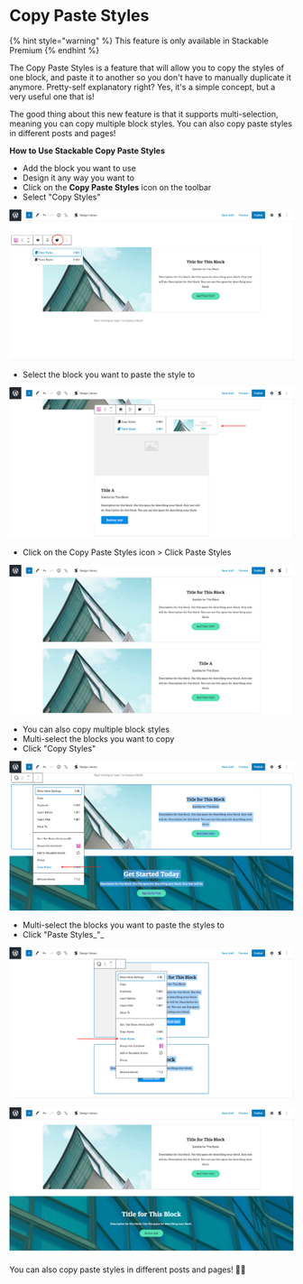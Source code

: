 # Copy Paste Styles

{% hint style="warning" %}
This feature is only available in Stackable Premium
{% endhint %}

The Copy Paste Styles is a feature that will allow you to copy the styles of one block, and paste it to another so you don't have to manually duplicate it anymore. Pretty-self explanatory right? Yes, it's a simple concept, but a very useful one that is!

The good thing about this new feature is that it supports multi-selection, meaning you can copy multiple block styles. You can also copy paste styles in different posts and pages!

**How to Use Stackable Copy Paste Styles**

* Add the block you want to use
* Design it any way you want to
* Click on the **Copy Paste Styles** icon on the toolbar
* Select "Copy Styles"

![](../../.gitbook/assets/screen-shot-2021-02-09-at-3.49.41-pm.png)

* Select the block you want to paste the style to

![You will see a preview of the style when you hover over &quot;Paste Styles&quot;](../../.gitbook/assets/screen-shot-2021-02-09-at-3.52.54-pm.png)

* Click on the Copy Paste Styles icon &gt; Click Paste Styles

![Note that the text doesn&apos;t change after pasting styles](../../.gitbook/assets/screen-shot-2021-02-09-at-3.53.47-pm.png)

* You can also copy multiple block styles
* Multi-select the blocks you want to copy
* Click "Copy Styles"

![](../../.gitbook/assets/screen-shot-2021-02-09-at-4.02.48-pm.png)

* Multi-select the blocks you want to paste the styles to
* Click "Paste Styles_"_

![](../../.gitbook/assets/screen-shot-2021-02-09-at-4.07.32-pm.png)

![](../../.gitbook/assets/screen-shot-2021-02-09-at-4.07.57-pm.png)

You can also copy paste styles in different posts and pages! 👍🏼




